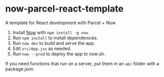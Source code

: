 # now-parcel-react-template

A template for React development with Parcel + Now

1. Install [Now](https://github.com/zeit/now) with `npm install -g now`.
1. Run `npm install` to install dependencies.
1. Run `now dev` to build and serve the app.
1. Edit `src/App.jsx` as needed.
1. Run `now --prod` to deploy the app to now.sh.

If you need functions that run on a server, put them in an `api` folder with a package.json.
